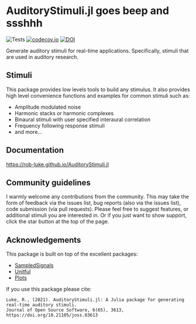 # AuditoryStimuli.jl goes beep and ssshhh

![Tests](https://github.com/rob-luke/AuditoryStimuli.jl/workflows/Tests/badge.svg)
[![codecov.io](http://codecov.io/github/rob-luke/AuditoryStimuli.jl/coverage.svg?branch=master)](http://codecov.io/github/rob-luke/AuditoryStimuli.jl?branch=master)
[![DOI](https://joss.theoj.org/papers/10.21105/joss.03613/status.svg)](https://doi.org/10.21105/joss.03613)


Generate auditory stimuli for real-time applications.  Specifically, stimuli that are used in auditory research.


## Stimuli

This package provides low levels tools to build any stimulus.
It also provides high level convenience functions and examples for common stimuli such as:
* Amplitude modulated noise
* Harmonic stacks or harmonic complexes
* Binaural stimuli with user specified interaural correlation
* Frequency following response stimuli
* and more...


## Documentation

https://rob-luke.github.io/AuditoryStimuli.jl


## Community guidelines

I warmly welcome any contributions from the community.
This may take the form of feedback via the issues list,
bug reports (also via the issues list),
code submission (via pull requests).
Please feel free to suggest features, or additional stimuli you are interested in.
Or if you just want to show support, click the star button at the top of the page.


## Acknowledgements

This package is built on top of the excellent packages:
* [SampledSignals](https://github.com/JuliaAudio/SampledSignals.jl)
* [Unitful](https://github.com/ajkeller34/Unitful.jl)
* [Plots](https://github.com/JuliaPlots/Plots.jl)

If you use this package please cite:

```text
Luke, R., (2021). AuditoryStimuli.jl: A Julia package for generating real-time auditory stimuli.
Journal of Open Source Software, 6(65), 3613, https://doi.org/10.21105/joss.03613
```
